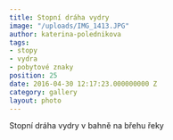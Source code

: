 ```yaml
---
title: Stopní dráha vydry
image: "/uploads/IMG_1413.JPG"
author: katerina-polednikova
tags:
- stopy
- vydra
- pobytové znaky
position: 25
date: 2016-04-30 12:17:23.000000000 Z
category: gallery
layout: photo
---
```

Stopní dráha vydry v bahně na břehu řeky
